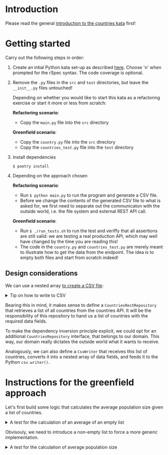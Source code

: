 # Introduction

Please read the general [introduction to the countries kata](../README.md) first!

# Getting started

Carry out the following steps in order:

1. Create an intial Python kata set-up as described
   [here](https://github.com/zhendrikse/tdd/tree/master/cookiecutter).
   Choose 'n' when prompted for the rSpec syntax. The code coverage is optional.
2. Remove the `.py` files in the `src` and `test` directories, but leave the
   `__init__.py` files untouched!

   Depending on whether you would like to start this kata as a
   refactoring exercise or start it more or less from scratch:

   **Refactoring scenario**:

   - Copy the `main.py` file into the `src` directory

   **Greenfield scenario**:

   - Copy the `country.py` file into the `src` directory
   - Copy the `countries_test.py` file into the `test` directory
3. Install dependencies
   ```
   $ poetry install
   ``` 
4. Depending on the approach chosen

   **Refactoring scenario**:

   - Run `$ python main.py` to run the program and generate a CSV file.
   - Before we change the contents of the generated CSV file to what
     is asked for, we first need to separate out the communicaton with
     the outside world, i.e. the file system and external REST API call.

   **Greenfield scenario**:

   - Run `$ ./run_tests.sh` to run the test and veriffy that all
     assertions are still valid: we are testing a real production API,
     which may well have changed by the time you are reading this!
   - The code in the `country.py` and `countries_test.py` are merely
     meant to illustrate how to get the data from the endpoint. The 
     idea is to empty both files and start from scratch indeed!

## Design considerations

We can use a nested array [to create a CSV file](https://www.pythontutorial.net/python-basics/python-write-csv-file/):

<details>
  <summary>Tip on how to write to CSV</summary>

```python
import csv

header = ['name', 'capital', 'region', 'subregion', 'population', 'cca3', 'cca2', 'ccn3', 'unMember']
data = [
    ['Jordan', 'Amman', 'Asia', 'Western Asia', 10203140, 'JOR', 'JO', 400, true 
],
    ['Northern Mariana Islands', 'Saipan' , 'Oceania', 'Micronesia', 57557, 'MNP', 'MP', 580, False],
    #  ...
]

with open('countries.csv', 'w', encoding='UTF8', newline='') as f:
    writer = csv.writer(f)
    writer.writerow(header)
    writer.writerows(data)
```
</details>

Bearing this in mind, it makes sense to define a `CountriesRestRepository` 
that retrieves a list of all countries from the countries API. It will be
the responsibility of this repository to hand us a list of countries with
the required data fields.

To make the dependency inversion principle explicit, we could opt for an
additional `CountriesRepository` interface, that belongs to our domain. 
This way, our domain really dictates the outside world what it wants 
to receive.

Analogously, we can also define a `CsvWriter` that receives this list of 
countries, converts it into a nested array of data fields, and feeds it
to the Python `csv.writer()`.


# Instructions for the greenfield approach

Let's first build some logic that calculates the average population
size given a list of countries.

<details>
  <summary>A test for the calculation of an average of an empty list</summary>

  ```python
  def test_given_an_empty_country_list_it_calculates_the_average_population(self):
    assert_that(CountryList().average_population(), equal_to(0))
  ```

<details>
  <summary>Implementation</summary>

  ```python
  def average_population(self):
    return 0
  ```
</details>
</details>

Obvisouly, we need to introduce a non-empty list to force a more generic
implementation.

<details>
  <summary>A test for the calculation of average population size</summary>

  ```python

  def test_given_a_country_list_it_calculates_the_average_population(self, country_list):
    country_list = CountryList(
         [Country("Netherlands", 4), 
          Country("Belgium", 3), 
          Country("Portugal", 7), 
          Country("United kingdom", 10)])
    assert_that(country_list.average_population(), equal_to(6))  
  ```

<details>
  <summary>Implementation</summary>

  ```python
  class CountryList:
    def __init__(self, country_list = []):
      self._countries = country_list

    def average_population(self):
      return average_of([country.population for country in self._countries])
    
  def average_of(a_collection):
    if not a_collection: return 0
    return sum([item for item in a_collection]) / len(a_collection)
  ```
</details>
</details>


